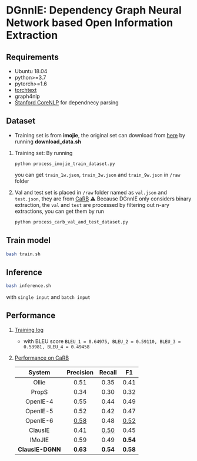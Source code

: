 # DGnnIE: Dependency Graph Neural Network based Open Information Extraction

## Requirements
- Ubuntu 18.04
- python>=3.7
- pytorch>=1.6
- [torchtext](https://pypi.org/project/torchtext/)
- graph4nlp
- [Stanford CoreNLP](https://stanfordnlp.github.io/CoreNLP/download.html) for dependnecy parsing

## Dataset
- Training set is from __imojie__, the original set can download from [here](https://github.com/dair-iitd/imojie) by running __download_data.sh__ 
1. Training set:
    By running
    ```
    python process_imojie_train_dataset.py
    ```
    you can get `train_1w.json`, `train_3w.json` and `train_9w.json` in `/raw` folder

2. Val and test set is placed in `/raw` folder named as `val.json` and `test.json`, they are from [CaRB](https://github.com/dair-iitd/CaRB)
    ⚠ Because DGnnIE only considers binary extraction, the `val` and `test` are processed by filtering out n-ary extractions, you can get them by run
    ```python
    python process_carb_val_and_test_dataset.py
    ``` 

## Train model
```bash
bash train.sh
```

## Inference
```bash
bash inference.sh
```
with `single input` and `batch input`

## Performance
1. [Training log](./out/gcn_bi_sep_l2_ckpt/metric.log)
    - with BLEU score `BLEU_1 = 0.64975, BLEU_2 = 0.59110, BLEU_3 = 0.53981, BLEU_4 = 0.49458`

2. [Performance on CaRB](./out/gcn_bi_sep_l2_ckpt/carb.log)

    |  System     | Precision   | Recall        |     F1        |
    | :---:       |    :----:   |     :---:     |     :---:     |
    | Ollie       | 0.51        | 0.35          | 0.41          |
    | PropS       | 0.34        | 0.30          | 0.32          |
    | OpenIE-4    | 0.55        | 0.44          | 0.49          |
    | OpenIE-5    | 0.52        | 0.42          | 0.47          |
    | OpenIE-6    | <u>0.58</u> | 0.48          | <u>0.52</u>   |
    | ClausIE     | 0.41        | <u>0.50</u>   | 0.45          |
    | IMoJIE      | 0.59    | 0.49          | __0.54__      |
    | __ClausIE-DGNN__ | __0.63__        | __0.54__      | __0.58__      |

